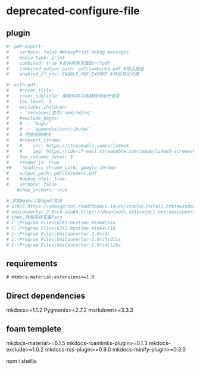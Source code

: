 # deprecated-configure-file

## plugin

```yaml
#- pdf-export:
#    verbose: false #WeasyPrint debug messages
#    media_type: print
#    combined: true #合并所有页面到一个pdf
#    combined_output_path: pdf/combined.pdf #导出路径
#    enabled_if_env: ENABLE_PDF_EXPORT #开启导出功能

#- with-pdf:
#    #cover_title:
#    cover_subtitle: 帮助你学习高级程序设计语言
#    toc_level: 3
#    excludes_children:
#    - 'releases/主页/:upgrading'
#    #exclude_pages:
#    #  - 'bugs/'
#    #  - 'appendix/contribute/'
#    # 内嵌视频相关
#    #convert_iframe:
#    #  - src: https://streamable.com/e/lz4me5
#    #    img: https://cdn-cf-east.streamable.com/image/lz4me5-screenshot147626.jpg
#    two_columns_level: 3
#    render_js: true
##    headless_chrome_path: google-chrome
#    output_path: pdf/document.pdf
#    #debug_html: true
#    verbose: false
    #show_anchors: true

# 添加mkdocs导出pdf支持
# GTK+3,https://weasyprint.readthedocs.io/en/stable/install.html#windows
# Uniconverter-2.0rc4-win64,https://downloads.sk1project.net/uniconvertor/2.0rc4/uniconvertor-2.0rc4-win64_headless.msi
# then,添加系统变量Patn
# C:\Program Files\GTK3-Runtime Win64\bin
# C:\Program Files\GTK3-Runtime Win64\lib
# C:\Program Files\UniConvertor-2.0rc4\
# C:\Program Files\UniConvertor-2.0rc4\dlls
# C:\Program Files\UniConvertor-2.0rc4\libs

```

## requirements

```txt
# mkdocs-material-extensions>=1.0
```

## Direct dependencies

mkdocs>=1.1.2
Pygments>=2.7.2
markdown>=3.3.3

## foam templete

mkdocs-material>=6.1.5
mkdocs-roamlinks-plugin>=0.1.3
mkdocs-exclude>=1.0.2
mkdocs-rss-plugin>=0.9.0
mkdocs-minify-plugin>=0.3.0


npm i shelljs